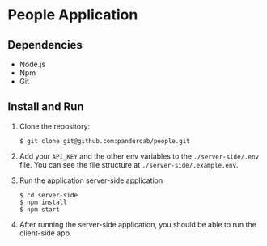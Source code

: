# People Application

## Dependencies

- Node.js
- Npm
- Git

## Install and Run

1. Clone the repository:
    ```
    $ git clone git@github.com:panduroab/people.git
    ```
2. Add your `API_KEY` and the other env variables to the `./server-side/.env` file. You can see the file structure at `./server-side/.example.env`.

3. Run the application server-side application
    ```
    $ cd server-side
    $ npm install
    $ npm start
    ```

4. After running the server-side application, you should be able to run the client-side app.